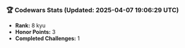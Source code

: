 ### 🏆 Codewars Stats (Updated: 2025-04-07 19:06:29 UTC)

- **Rank:** 8 kyu
- **Honor Points:** 3
- **Completed Challenges:** 1
